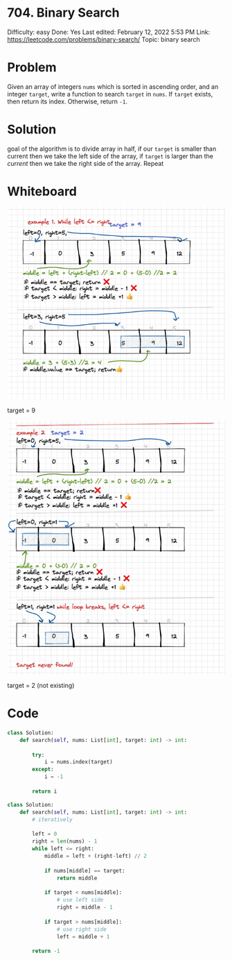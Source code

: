# 704. Binary Search

Difficulty: easy
Done: Yes
Last edited: February 12, 2022 5:53 PM
Link: https://leetcode.com/problems/binary-search/
Topic: binary search

# Problem

Given an array of integers `nums` which is sorted in ascending order, and an integer `target`, write a function to search `target` in `nums`. If `target` exists, then return its index. Otherwise, return `-1`.

# Solution

goal of the algorithm is to divide array in half, if our `target` is smaller than current then we take the left side of the array, if `target` is larger than the *current* then we take the right side of the array. Repeat

# Whiteboard

![target = 9](704%20Binary%20Search%20406000777e5f4354a1e4eb947aa1d4c1/Screen_Shot_2022-02-12_at_5.36.32_PM.png)

target = 9

![target = 2 (not existing)](704%20Binary%20Search%20406000777e5f4354a1e4eb947aa1d4c1/Screen_Shot_2022-02-12_at_5.36.49_PM.png)

target = 2 (not existing)

# Code

```python
class Solution:
    def search(self, nums: List[int], target: int) -> int:
        
        try:
            i = nums.index(target)
        except:
            i = -1
            
        return i
```

```python
class Solution:
    def search(self, nums: List[int], target: int) -> int:
        # iteratively
        
        left = 0
        right = len(nums) - 1
        while left <= right:
            middle = left + (right-left) // 2
            
            if nums[middle] == target: 
                return middle
            
            if target < nums[middle]: 
                # use left side
                right = middle - 1
            
            if target > nums[middle]:
                # use right side
                left = middle + 1
                
        return -1
							
```